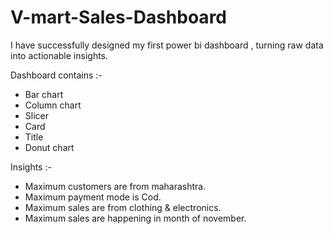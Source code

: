 # V-mart-Sales-Dashboard

I have successfully designed my first power bi dashboard , turning raw data into actionable insights.

Dashboard contains :-

- Bar chart
- Column chart
- Slicer
- Card
- Title
- Donut chart

Insights :-

- Maximum customers are from maharashtra.
- Maximum payment mode is Cod.
- Maximum sales are from clothing & electronics.
- Maximum sales are happening in month of november.
